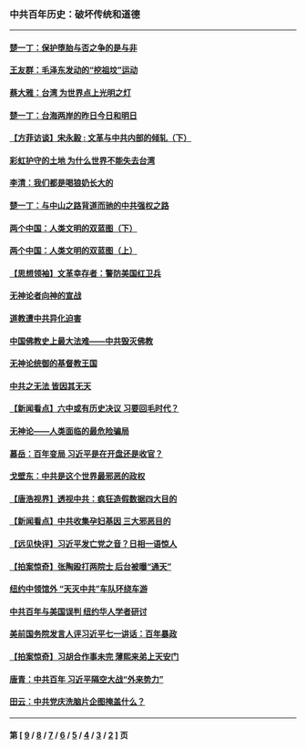 ### 中共百年历史：破坏传统和道德
---
#### [楚一丁：保护堕胎与否之争的是与非](../../pages/nf1176114/n13815642.md?02170430) 
#### [王友群：毛泽东发动的“挖祖坟”运动](../../pages/nf1176114/n13723639.md?02170430) 
#### [蔡大雅：台湾 为世界点上光明之灯](../../pages/nf1176114/n13531530.md?02170430) 
#### [楚一丁：台海两岸的昨日今日和明日](../../pages/nf1176114/n13531468.md?02170430) 
#### [【方菲访谈】宋永毅 : 文革与中共内部的倾轧（下）](../../pages/nf1176114/n13486836.md?02170430) 
#### [彩虹护守的土地 为什么世界不能失去台湾](../../pages/nf1176114/n13476849.md?02170430) 
#### [李清：我们都是喝狼奶长大的](../../pages/nf1176114/n13471478.md?02170430) 
#### [楚一丁：与中山之路背道而驰的中共强权之路](../../pages/nf1176114/n13437270.md?02170430) 
#### [两个中国：人类文明的双蓝图（下）](../../pages/nf1176114/n13423132.md?02170430) 
#### [两个中国：人类文明的双蓝图（上）](../../pages/nf1176114/n13422687.md?02170430) 
#### [【思想领袖】文革幸存者：警防美国红卫兵](../../pages/nf1176114/n13339289.md?02170430) 
#### [无神论者向神的宣战](../../pages/nf1176114/n13281535.md?02170430) 
#### [道教遭中共异化迫害](../../pages/nf1176114/n13281463.md?02170430) 
#### [中国佛教史上最大法难——中共毁灭佛教](../../pages/nf1176114/n13281397.md?02170430) 
#### [无神论统御的基督教王国](../../pages/nf1176114/n13281280.md?02170430) 
#### [中共之无法 皆因其无天](../../pages/nf1176114/n13281088.md?02170430) 
#### [【新闻看点】六中或有历史决议 习要回毛时代？](../../pages/nf1176114/n13222895.md?02170430) 
#### [无神论——人类面临的最危险骗局](../../pages/nf1176114/n13196137.md?02170430) 
#### [慕岳：百年变局 习近平是在开盘还是收官？](../../pages/nf1176114/n13206516.md?02170430) 
#### [戈壁东：中共是这个世界最邪恶的政权](../../pages/nf1176114/n13085641.md?02170430) 
#### [【唐浩视界】透视中共：疯狂造假数据四大目的](../../pages/nf1176114/n13080590.md?02170430) 
#### [【新闻看点】中共收集孕妇基因 三大邪恶目的](../../pages/nf1176114/n13077182.md?02170430) 
#### [【远见快评】习近平发亡党之音？日相一语惊人](../../pages/nf1176114/n13074809.md?02170430) 
#### [【拍案惊奇】张陶殴打两院士 后台被曝“通天”](../../pages/nf1176114/n13070496.md?02170430) 
#### [纽约中领馆外 “天灭中共”车队环绕车游](../../pages/nf1176114/n13070693.md?02170430) 
#### [中共百年与美国误判 纽约华人学者研讨](../../pages/nf1176114/n13067969.md?02170430) 
#### [美前国务院发言人评习近平七一讲话：百年暴政](../../pages/nf1176114/n13066986.md?02170430) 
#### [【拍案惊奇】习胡合作事未完 薄熙来弟上天安门](../../pages/nf1176114/n13065867.md?02170430) 
#### [唐青：中共百年 习近平隔空大战“外来势力”](../../pages/nf1176114/n13065976.md?02170430) 
#### [田云：中共党庆洗脑片企图掩盖什么？](../../pages/nf1176114/n13064395.md?02170430) 

---
#### 第 [ [9](./9.md?02170430) / [8](./8.md?02170430) / [7](./7.md?02170430) / [6](./6.md?02170430) / [5](./5.md?02170430) / [4](./4.md?02170430) / [3](./3.md?02170430) / [2](./2.md?02170430) ] 页

